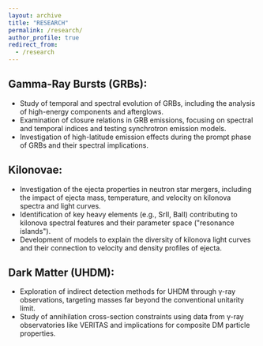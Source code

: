 ```yaml
---
layout: archive
title: "RESEARCH"
permalink: /research/
author_profile: true
redirect_from:
  - /research
---
```


## Gamma-Ray Bursts (GRBs):

* Study of temporal and spectral evolution of GRBs, including the analysis of high-energy components and afterglows​​.
* Examination of closure relations in GRB emissions, focusing on spectral and temporal indices and testing synchrotron emission models​​.
* Investigation of high-latitude emission effects during the prompt phase of GRBs and their spectral implications​.

## Kilonovae:

* Investigation of the ejecta properties in neutron star mergers, including the impact of ejecta mass, temperature, and velocity on kilonova spectra and light curves​​.
* Identification of key heavy elements (e.g., SrII, BaII) contributing to kilonova spectral features and their parameter space ("resonance islands")​.
* Development of models to explain the diversity of kilonova light curves and their connection to velocity and density profiles of ejecta​.

## Dark Matter (UHDM):

* Exploration of indirect detection methods for UHDM through γ-ray observations, targeting masses far beyond the conventional unitarity limit​​.
* Study of annihilation cross-section constraints using data from γ-ray observatories like VERITAS and implications for composite DM particle properties​.